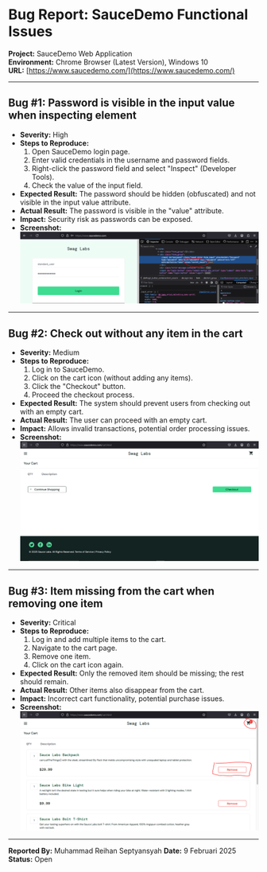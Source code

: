 # Bug Report: SauceDemo Functional Issues

**Project:** SauceDemo Web Application  
**Environment:** Chrome Browser (Latest Version), Windows 10  
**URL:** [https://www.saucedemo.com/](https://www.saucedemo.com/)

---

## Bug #1: Password is visible in the input value when inspecting element

- **Severity:** High
- **Steps to Reproduce:**
  1. Open SauceDemo login page.
  2. Enter valid credentials in the username and password fields.
  3. Right-click the password field and select "Inspect" (Developer Tools).
  4. Check the value of the input field.
- **Expected Result:** The password should be hidden (obfuscated) and not visible in the input value attribute.
- **Actual Result:** The password is visible in the "value" attribute.
- **Impact:** Security risk as passwords can be exposed.
- **Screenshot:** ![Password Value Attribute](PasswordValueAttr.PNG)

---

## Bug #2: Check out without any item in the cart

- **Severity:** Medium
- **Steps to Reproduce:**
  1. Log in to SauceDemo.
  2. Click on the cart icon (without adding any items).
  3. Click the "Checkout" button.
  4. Proceed the checkout process.
- **Expected Result:** The system should prevent users from checking out with an empty cart.
- **Actual Result:** The user can proceed with an empty cart.
- **Impact:** Allows invalid transactions, potential order processing issues.
- **Screenshot:** ![Checkout Empty Item](CheckoutEmptyItem.PNG)

---

## Bug #3: Item missing from the cart when removing one item

- **Severity:** Critical
- **Steps to Reproduce:**
  1. Log in and add multiple items to the cart.
  2. Navigate to the cart page.
  3. Remove one item.
  4. Click on the cart icon again.
- **Expected Result:** Only the removed item should be missing; the rest should remain.
- **Actual Result:** Other items also disappear from the cart.
- **Impact:** Incorrect cart functionality, potential purchase issues.
- **Screenshot:** ![Cart Item Missingg](CartItemMissing.PNG)

---

**Reported By:** Muhammad Reihan Septyansyah
**Date:** 9 Februari 2025  
**Status:** Open
